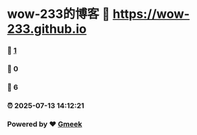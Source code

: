 # wow-233的博客 :link: https://wow-233.github.io 
### :page_facing_up: [1](https://wow-233.github.io/tag.html) 
### :speech_balloon: 0 
### :hibiscus: 6 
### :alarm_clock: 2025-07-13 14:12:21 
### Powered by :heart: [Gmeek](https://github.com/Meekdai/Gmeek)
